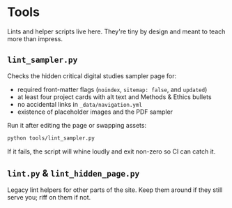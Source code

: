 # Tools

Lints and helper scripts live here. They're tiny by design and meant to teach more than impress.

## `lint_sampler.py`
Checks the hidden critical digital studies sampler page for:
- required front-matter flags (`noindex`, `sitemap: false`, and `updated`)
- at least four project cards with alt text and Methods & Ethics bullets
- no accidental links in `_data/navigation.yml`
- existence of placeholder images and the PDF sampler

Run it after editing the page or swapping assets:

```bash
python tools/lint_sampler.py
```

If it fails, the script will whine loudly and exit non-zero so CI can catch it.

## `lint.py` & `lint_hidden_page.py`
Legacy lint helpers for other parts of the site. Keep them around if they still serve you; riff on them if not.
